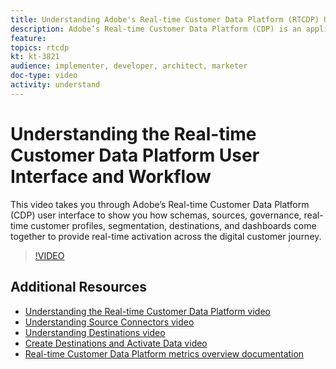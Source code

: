 ```yaml
---
title: Understanding Adobe's Real-time Customer Data Platform (RTCDP) User Interface and Workflow
description: Adobe’s Real-time Customer Data Platform (CDP) is an application service built on top of Adobe Experience Platform that brings together known and unknown customer data to create trusted customer profiles with simplified integration, intelligent segmentation, and real-time activation across the digital customer journey.
feature: 
topics: rtcdp
kt: kt-3821
audience: implementer, developer, architect, marketer
doc-type: video
activity: understand
---
```


# Understanding the Real-time Customer Data Platform User Interface and Workflow

This video takes you through Adobe’s Real-time Customer Data Platform (CDP) user interface to show you how schemas, sources, governance, real-time customer profiles, segmentation, destinations, and dashboards come together to provide real-time activation across the digital customer journey.

>[!VIDEO](https://video.tv.adobe.com/v/29762?quality=12)

## Additional Resources

* [Understanding the Real-time Customer Data Platform video](understanding-the-real-time-customer-data-platform.md)
* [Understanding Source Connectors video](../datasets/understanding-source-connectors.md)
* [Understanding Destinations video](understanding-destinations.md)
* [Create Destinations and Activate Data video](create-destinations-and-activate-data.md)
* [Real-time Customer Data Platform metrics overview documentation](https://docs.adobe.com/content/help/en/experience-platform/rtcdp/intro/home-page-dashboards.html)
